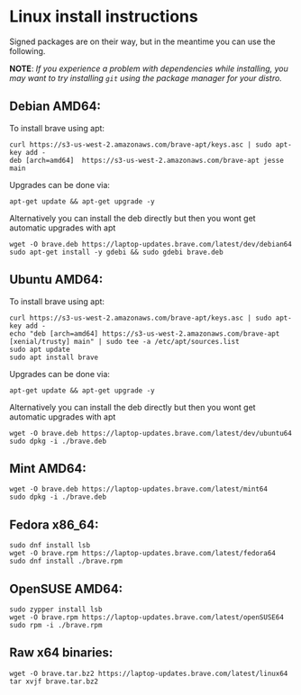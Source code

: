 # Linux install instructions

Signed packages are on their way, but in the meantime you can use the following.

**NOTE**: _If you experience a problem with dependencies while installing, you may
want to try installing `git` using the package manager for your distro._

## Debian AMD64:
To install brave using apt:
``` 
curl https://s3-us-west-2.amazonaws.com/brave-apt/keys.asc | sudo apt-key add -
deb [arch=amd64]  https://s3-us-west-2.amazonaws.com/brave-apt jesse main  
```

Upgrades can be done via:
```
apt-get update && apt-get upgrade -y
```

Alternatively you can install the deb directly but then you wont get automatic upgrades with apt
```
wget -O brave.deb https://laptop-updates.brave.com/latest/dev/debian64
sudo apt-get install -y gdebi && sudo gdebi brave.deb
```

## Ubuntu AMD64:
To install brave using apt:
``` 
curl https://s3-us-west-2.amazonaws.com/brave-apt/keys.asc | sudo apt-key add -
echo "deb [arch=amd64] https://s3-us-west-2.amazonaws.com/brave-apt [xenial/trusty] main" | sudo tee -a /etc/apt/sources.list
sudo apt update
sudo apt install brave
```

Upgrades can be done via:
```
apt-get update && apt-get upgrade -y
```
Alternatively you can install the deb directly but then you wont get automatic upgrades with apt
```
wget -O brave.deb https://laptop-updates.brave.com/latest/dev/ubuntu64
sudo dpkg -i ./brave.deb
```

## Mint AMD64:

```
wget -O brave.deb https://laptop-updates.brave.com/latest/mint64
sudo dpkg -i ./brave.deb
```

## Fedora x86_64:

```
sudo dnf install lsb
wget -O brave.rpm https://laptop-updates.brave.com/latest/fedora64
sudo dnf install ./brave.rpm
```

## OpenSUSE AMD64:

```
sudo zypper install lsb
wget -O brave.rpm https://laptop-updates.brave.com/latest/openSUSE64
sudo rpm -i ./brave.rpm
```

## Raw x64 binaries:

```
wget -O brave.tar.bz2 https://laptop-updates.brave.com/latest/linux64
tar xvjf brave.tar.bz2
```
